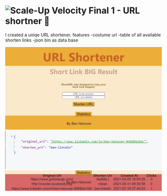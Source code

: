 # ![Scale-Up Velocity](./readme-files/logo-main.png) Final 1 - URL shortner 📎

I created a uniqe URL shortener.
 features 
-costume url
-table of all available shorten links
-json bin as data base

![Home](/assets/Home.png)
![ShortenUrl](/assets/ShortenUrl.png)
![Statistics](/assets/RealStatistics.png)

